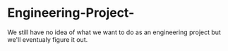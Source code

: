 Engineering-Project-
====================

We still have no idea of what we want to do as an engineering project but we'll eventualy figure it out.
